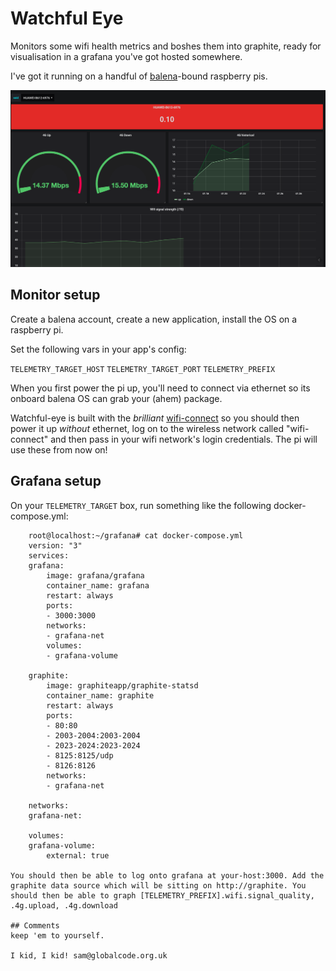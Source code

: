 # Watchful Eye

Monitors some wifi health metrics and boshes them into graphite, ready for visualisation in a grafana you've got hosted somewhere.

I've got it running on a handful of [balena](https://balena.io)-bound raspberry pis.

![Watchful Eye](/img/watchful-eye.png)

## Monitor setup

Create a balena account, create a new application, install the OS on a raspberry pi.

Set the following vars in your app's config:

```TELEMETRY_TARGET_HOST```
```TELEMETRY_TARGET_PORT```
```TELEMETRY_PREFIX```

When you first power the pi up, you'll need to connect via ethernet so its onboard balena OS can grab your (ahem) package.

Watchful-eye is built with the *brilliant* [wifi-connect](https://github.com/balena-io/wifi-connect) so you should then power it up *without* ethernet, log on to the wireless network called "wifi-connect" and then pass in your wifi network's login credentials. The pi will use these from now on!

## Grafana setup

On your ```TELEMETRY_TARGET``` box, run something like the following docker-compose.yml:

```
    root@localhost:~/grafana# cat docker-compose.yml
    version: "3"
    services:
    grafana:
        image: grafana/grafana
        container_name: grafana
        restart: always
        ports:
        - 3000:3000
        networks:
        - grafana-net
        volumes:
        - grafana-volume

    graphite:
        image: graphiteapp/graphite-statsd
        container_name: graphite
        restart: always
        ports:
        - 80:80
        - 2003-2004:2003-2004
        - 2023-2024:2023-2024
        - 8125:8125/udp
        - 8126:8126
        networks:
        - grafana-net

    networks:
    grafana-net:

    volumes:
    grafana-volume:
        external: true

You should then be able to log onto grafana at your-host:3000. Add the graphite data source which will be sitting on http://graphite. You should then be able to graph [TELEMETRY_PREFIX].wifi.signal_quality, .4g.upload, .4g.download

## Comments
keep 'em to yourself.

I kid, I kid! sam@globalcode.org.uk